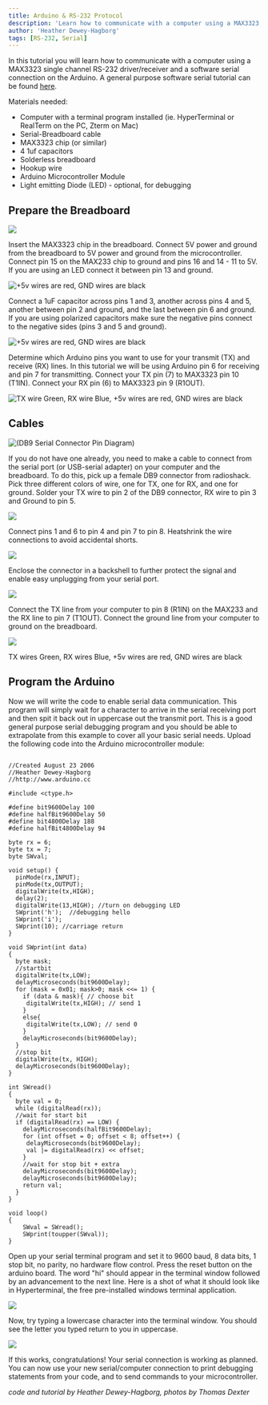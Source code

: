 ```yaml
---
title: Arduino & RS-232 Protocol
description: 'Learn how to communicate with a computer using a MAX3323 single channel RS-232 driver/receiver and a software serial connection on the Arduino.'
author: 'Heather Dewey-Hagborg'
tags: [RS-232, Serial]
---
```


In this tutorial you will learn how to communicate with a computer using a MAX3323 single channel RS-232 driver/receiver and a software serial connection on the Arduino. A general purpose software serial tutorial can be found [here](/tutorials/communication/SoftwareSerialExample).

Materials needed:

* Computer with a terminal program installed (ie. HyperTerminal or RealTerm on the PC, Zterm on Mac)
* Serial-Breadboard cable
* MAX3323 chip (or similar)
* 4 1uf capacitors
* Solderless breadboard
* Hookup wire
* Arduino Microcontroller Module
* Light emitting Diode (LED) - optional, for debugging

## Prepare the Breadboard

![](assets/max3323_pins.jpg)

Insert the MAX3323 chip in the breadboard. Connect 5V power and ground from the breadboard to 5V power and ground from the microcontroller. Connect pin 15 on the MAX233 chip to ground and pins 16 and 14 - 11 to 5V. If you are using an LED connect it between pin 13 and ground.

![+5v wires are red, GND wires are black](assets/MAX3323_pwr2.jpg)

Connect a 1uF capacitor across pins 1 and 3, another across pins 4 and 5, another between pin 2 and ground, and the last between pin 6 and ground. If you are using polarized capacitors make sure the negative pins connect to the negative sides (pins 3 and 5 and ground).

![+5v wires are red, GND wires are black](assets/MAX3323_caps2.jpg)

Determine which Arduino pins you want to use for your transmit (TX) and receive (RX) lines. In this tutorial we will be using Arduino pin 6 for receiving and pin 7 for transmitting. Connect your TX pin (7) to MAX3323 pin 10 (T1IN). Connect your RX pin (6) to MAX3323 pin 9 (R1OUT).

![TX wire Green, RX wire Blue, +5v wires are red, GND wires are black](assets/MAX3323_txrx2.jpg)

## Cables

![(DB9 Serial Connector Pin Diagram)](assets/DB9-pinout.gif)


If you do not have one already, you need to make a cable to connect from the serial port (or USB-serial adapter) on your computer and the breadboard. To do this, pick up a female DB9 connector from radioshack. Pick three different colors of wire, one for TX, one for RX, and one for ground. Solder your TX wire to pin 2 of the DB9 connector, RX wire to pin 3 and Ground to pin 5.

![](assets/ser*con*top.jpg)

Connect pins 1 and 6 to pin 4 and pin 7 to pin 8. Heatshrink the wire connections to avoid accidental shorts.

![](assets/ser*con*bottom.jpg)

Enclose the connector in a backshell to further protect the signal and enable easy unplugging from your serial port.

![](assets/ser*con*shell.jpg)

Connect the TX line from your computer to pin 8 (R1IN) on the MAX233 and the RX line to pin 7 (T1OUT). Connect the ground line from your computer to ground on the breadboard.

![](assets/MAX3323_cable2.jpg)

TX wires Green, RX wires Blue, +5v wires are red, GND wires are black

## Program the Arduino

Now we will write the code to enable serial data communication. This program will simply wait for a character to arrive in the serial receiving port and then spit it back out in uppercase out the transmit port. This is a good general purpose serial debugging program and you should be able to extrapolate from this example to cover all your basic serial needs. Upload the following code into the Arduino microcontroller module:

```arduino

//Created August 23 2006
//Heather Dewey-Hagborg
//http://www.arduino.cc

#include <ctype.h>

#define bit9600Delay 100  
#define halfBit9600Delay 50
#define bit4800Delay 188
#define halfBit4800Delay 94

byte rx = 6;
byte tx = 7;
byte SWval;

void setup() {
  pinMode(rx,INPUT);
  pinMode(tx,OUTPUT);
  digitalWrite(tx,HIGH);
  delay(2);
  digitalWrite(13,HIGH); //turn on debugging LED
  SWprint('h');  //debugging hello
  SWprint('i');
  SWprint(10); //carriage return
}

void SWprint(int data)
{
  byte mask;
  //startbit
  digitalWrite(tx,LOW);
  delayMicroseconds(bit9600Delay);
  for (mask = 0x01; mask>0; mask <<= 1) {
    if (data & mask){ // choose bit
     digitalWrite(tx,HIGH); // send 1
    }
    else{
     digitalWrite(tx,LOW); // send 0
    }
    delayMicroseconds(bit9600Delay);
  }
  //stop bit
  digitalWrite(tx, HIGH);
  delayMicroseconds(bit9600Delay);
}

int SWread()
{
  byte val = 0;
  while (digitalRead(rx));
  //wait for start bit
  if (digitalRead(rx) == LOW) {
    delayMicroseconds(halfBit9600Delay);
    for (int offset = 0; offset < 8; offset++) {
     delayMicroseconds(bit9600Delay);
     val |= digitalRead(rx) << offset;
    }
    //wait for stop bit + extra
    delayMicroseconds(bit9600Delay);
    delayMicroseconds(bit9600Delay);
    return val;
  }
}

void loop()
{
    SWval = SWread();
    SWprint(toupper(SWval));
}
```

Open up your serial terminal program and set it to 9600 baud, 8 data bits, 1 stop bit, no parity, no hardware flow control. Press the reset button on the arduino board. The word "hi" should appear in the terminal window followed by an advancement to the next line. Here is a shot of what it should look like in Hyperterminal, the free pre-installed windows terminal application.

![](assets/hyperterm_hi.jpg)

Now, try typing a lowercase character into the terminal window. You should see the letter you typed return to you in uppercase.

![](assets/hyperterm_abc.jpg)

If this works, congratulations! Your serial connection is working as planned. You can now use your new serial/computer connection to print debugging statements from your code, and to send commands to your microcontroller.

*code and tutorial by Heather Dewey-Hagborg, photos by Thomas Dexter*